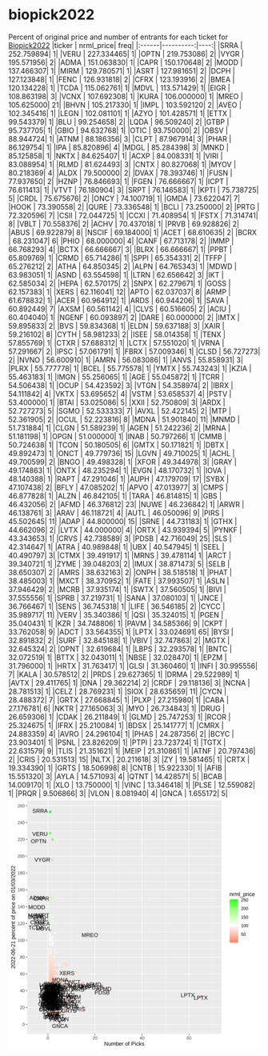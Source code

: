 # biopick2022
Percent of original price and number of entrants for each ticket for [Biopick2022](https://twitter.com/hashtag/Biopick2022)
|ticker | nrml_price| freq|
|:------|----------:|----:|
|SRRA   | 252.759894|    1|
|VERU   | 227.334465|    1|
|OPTN   | 219.753086|    2|
|VYGR   | 195.571956|    2|
|ADMA   | 151.063830|    1|
|CAPR   | 150.170648|    2|
|MODD   | 137.466307|    1|
|MIRM   | 129.780571|    1|
|ASRT   | 127.981651|    2|
|DCPH   | 127.123848|    1|
|FENC   | 126.931818|    2|
|CFRX   | 123.193916|    2|
|BMEA   | 120.134228|    1|
|TCDA   | 115.062761|    1|
|MDVL   | 113.571429|    1|
|EIGR   | 108.863198|    3|
|VCNX   | 107.692308|    1|
|KURA   | 106.000000|    1|
|MREO   | 105.625000|   21|
|BHVN   | 105.217330|    1|
|IMPL   | 103.592120|    2|
|AVEO   | 102.345416|    1|
|LEGN   | 102.081101|    1|
|AZYO   | 101.428571|    1|
|ETTX   |  99.543379|    1|
|BLU    |  99.254658|    2|
|LQDA   |  96.509240|    2|
|GTBP   |  95.737705|    1|
|GBIO   |  94.632768|    1|
|OTIC   |  93.750000|    2|
|OBSV   |  88.944724|    1|
|ATNM   |  88.186356|    3|
|CLPT   |  87.967914|    3|
|PHAR   |  86.129754|    1|
|IPA    |  85.820896|    4|
|MDGL   |  85.284398|    3|
|MNKD   |  85.125858|    1|
|NKTX   |  84.625407|    1|
|ACXP   |  84.008331|    1|
|VIRI   |  83.088954|    1|
|RLMD   |  81.624493|    3|
|CNTX   |  80.827068|    1|
|MYOV   |  80.218369|    4|
|ALDX   |  79.500000|    2|
|DVAX   |  78.393746|    1|
|FUSN   |  77.937650|    2|
|HZNP   |  76.846693|    1|
|FGEN   |  76.666667|    1|
|ICPT   |  76.611413|    1|
|VTVT   |  76.180904|    3|
|SRPT   |  76.146583|    1|
|KPTI   |  75.738725|    5|
|CRDL   |  75.675676|    2|
|ONCY   |  74.100719|    1|
|GMDA   |  73.622047|    7|
|HOOK   |  73.390558|    2|
|QURE   |  73.336548|    1|
|BCLI   |  73.250000|    2|
|PRTG   |  72.320596|    7|
|CSII   |  72.044725|    1|
|CCXI   |  71.408954|    1|
|FSTX   |  71.314741|    8|
|VBLT   |  70.558376|    2|
|ACHV   |  70.437018|    1|
|PRVB   |  69.928826|    2|
|ABUS   |  69.922879|    8|
|NSCIF  |  69.184000|    1|
|ACET   |  68.610635|    2|
|BCRX   |  68.231047|    6|
|PHIO   |  68.000000|    4|
|CANF   |  67.713178|    2|
|IMMP   |  66.768293|    4|
|BCTX   |  66.666667|    3|
|BLRX   |  66.666667|    1|
|PPBT   |  65.809769|    1|
|CRMD   |  65.714286|    1|
|SPPI   |  65.354331|    2|
|TFFP   |  65.276212|    2|
|ATHA   |  64.850345|    2|
|ALPN   |  64.765343|    1|
|MDWD   |  63.983051|    1|
|ASND   |  63.554598|    1|
|LTRN   |  62.656642|    3|
|IKT    |  62.585034|    2|
|HEPA   |  62.570175|    2|
|SNPX   |  62.279671|    1|
|GOSS   |  62.157383|    1|
|XERS   |  62.116041|   12|
|APTO   |  62.037037|    8|
|ARMP   |  61.678832|    1|
|ACER   |  60.964912|    1|
|ARDS   |  60.944206|    1|
|SAVA   |  60.892449|    7|
|AXSM   |  60.561142|    4|
|CLVS   |  60.516605|    2|
|ACIU   |  60.404040|    1|
|NGENF  |  60.093897|    2|
|DARE   |  60.000000|    2|
|IMTX   |  59.895833|    2|
|BVS    |  59.834368|    1|
|ELDN   |  59.637188|    3|
|XAIR   |  59.216102|    8|
|CYTH   |  58.981233|    2|
|ISEE   |  58.014358|    1|
|TENX   |  57.855769|    1|
|CTXR   |  57.688312|    1|
|LCTX   |  57.551020|    1|
|VRNA   |  57.291667|    2|
|IPSC   |  57.061791|    1|
|FBRX   |  57.009346|    1|
|CLSD   |  56.727273|    2|
|NVNO   |  56.600910|    1|
|AMRN   |  56.083086|    1|
|ANVS   |  55.858931|    3|
|PLRX   |  55.777778|    1|
|BCEL   |  55.775578|    1|
|YMTX   |  55.743243|    1|
|KZIA   |  55.463183|    1|
|IMGN   |  55.256065|    1|
|AGE    |  55.045872|    1|
|TCRR   |  54.506438|    1|
|OCUP   |  54.423592|    3|
|VTGN   |  54.358974|    2|
|IBRX   |  54.111842|    4|
|VKTX   |  53.695652|    4|
|VSTM   |  53.658537|    4|
|PSTV   |  53.400000|    1|
|BTAI   |  53.025086|    5|
|XXII   |  52.750809|    3|
|ARDX   |  52.727273|    5|
|SGMO   |  52.533333|    7|
|AVXL   |  52.422145|    2|
|MTP    |  52.361905|    2|
|OCUL   |  52.223816|    8|
|MDNA   |  51.901840|   11|
|MNMD   |  51.731884|    1|
|CLGN   |  51.589239|    1|
|AGEN   |  51.242236|    2|
|MRNA   |  51.181198|    1|
|OPGN   |  51.000000|    1|
|INAB   |  50.797266|    1|
|CMMB   |  50.724638|    1|
|TCON   |  50.180505|    6|
|GMTX   |  50.171821|    1|
|DBTX   |  49.892473|    1|
|ONCT   |  49.779736|   15|
|LGVN   |  49.710025|    1|
|ACHL   |  49.700599|    2|
|BNGO   |  49.498328|    1|
|XFOR   |  49.344978|    3|
|GRAY   |  49.174863|    1|
|ONTX   |  48.235294|    1|
|EVGN   |  48.170732|    1|
|IOVA   |  48.140388|    1|
|RAPT   |  47.291046|    1|
|AUPH   |  47.179709|   17|
|SYBX   |  47.107438|    2|
|BFLY   |  47.085202|    1|
|APVO   |  47.013977|    3|
|CMPS   |  46.877828|    1|
|ALZN   |  46.842105|    1|
|TARA   |  46.814815|    1|
|GBS    |  46.432056|    2|
|AFMD   |  46.376812|   23|
|NUWE   |  46.236842|    1|
|ARWR   |  46.138761|    3|
|ARAV   |  46.118721|    4|
|AUTL   |  46.050096|    9|
|PIRS   |  45.502645|   11|
|ADAP   |  44.800000|   15|
|SRNE   |  44.731183|    1|
|GTHX   |  44.662096|    2|
|LVTX   |  44.000000|    4|
|ORTX   |  43.939394|    5|
|PYNKF  |  43.343653|    1|
|CRVS   |  42.738589|    3|
|PDSB   |  42.716049|   25|
|SLS    |  42.314647|    1|
|ATRA   |  40.989848|    1|
|UBX    |  40.547945|    1|
|SEEL   |  40.490797|    3|
|CTMX   |  39.491917|    1|
|MRNS   |  39.478114|    1|
|ARCT   |  39.340721|    1|
|ZYME   |  39.048203|    2|
|IMUX   |  38.871473|    5|
|SELB   |  38.650307|    2|
|AMRS   |  38.632163|    2|
|ONPH   |  38.518518|    1|
|PHAT   |  38.485003|    1|
|MXCT   |  38.370952|    1|
|FATE   |  37.993507|    1|
|ASLN   |  37.946429|    2|
|MCRB   |  37.935174|    1|
|SWTX   |  37.560505|    1|
|BIVI   |  37.555556|    1|
|SPRB   |  37.219731|    1|
|SANA   |  37.080103|    1|
|JNCE   |  36.766467|    1|
|SENS   |  36.745318|    1|
|LIFE   |  36.546185|    2|
|CYCC   |  35.989717|   11|
|VERV   |  35.340386|    1|
|QSI    |  35.324015|    1|
|PGEN   |  35.040431|    1|
|KZR    |  34.748806|    1|
|PAVM   |  34.585366|    9|
|CKPT   |  33.762058|    9|
|ADCT   |  33.564355|    1|
|LPTX   |  33.024691|   65|
|BYSI   |  32.891832|    2|
|SURF   |  32.845188|    1|
|VBIV   |  32.747863|    2|
|MGTX   |  32.645324|    2|
|OPNT   |  32.619684|    1|
|LBPS   |  32.293578|    1|
|BNTC   |  32.072519|    1|
|BTTX   |  32.043011|    1|
|NBSE   |  32.028470|    1|
|EPZM   |  31.796000|    1|
|HRTX   |  31.763417|    1|
|GLSI   |  31.360460|    1|
|INFI   |  30.995556|    7|
|KALA   |  30.578512|    2|
|PRDS   |  29.627365|    1|
|DRMA   |  29.522989|    1|
|AVTX   |  29.411765|    1|
|DNA    |  29.362214|    2|
|CRDF   |  29.118136|    3|
|NCNA   |  28.781513|    1|
|CELZ   |  28.769231|    1|
|SIOX   |  28.635659|   11|
|CYCN   |  28.488372|    7|
|GRTX   |  27.668845|    1|
|PLXP   |  27.215980|    1|
|CABA   |  27.176781|    6|
|NKTR   |  27.165063|    3|
|MYO    |  26.734843|    1|
|DRUG   |  26.659306|    1|
|CDAK   |  26.211849|    1|
|GLMD   |  25.747253|    1|
|RCOR   |  25.324675|    1|
|IFRX   |  25.210084|    1|
|BDSX   |  25.141777|    1|
|CMRX   |  24.883359|    4|
|AVRO   |  24.296104|    1|
|PHAS   |  24.287356|    2|
|BCYC   |  23.903401|    1|
|PSNL   |  23.826209|    1|
|PTPI   |  23.723724|    1|
|TGTX   |  22.631579|    9|
|TLIS   |  21.351621|    1|
|MEIP   |  21.310861|    1|
|ATNF   |  20.797436|    2|
|CRIS   |  20.531513|   15|
|NLTX   |  20.211618|    3|
|ZY     |  19.581465|    1|
|CRTX   |  19.334390|    1|
|GRTS   |  18.506998|    8|
|CNTB   |  15.922330|    1|
|AFIB   |  15.551320|    3|
|AYLA   |  14.571093|    4|
|QTNT   |  14.428571|    5|
|BCAB   |  14.009170|    1|
|XLO    |  13.750000|    1|
|VINC   |  13.346418|    1|
|PLSE   |  12.559082|    1|
|PRQR   |   9.506866|    3|
|VLON   |   8.081940|    4|
|GNCA   |   1.655172|    5|
![retvspicks](biopicks.png?raw=true)
